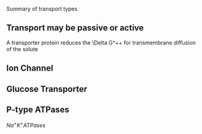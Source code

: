 Summary of transport types  

## Transport may be passive or active

A transporter protein reduces the \Delta G^++ for transmembrane diffusion of the solute

## Ion Channel
## Glucose Transporter

## P-type ATPases
$Na^+K^+ATPases$


